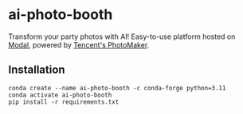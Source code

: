 # ai-photo-booth
Transform your party photos with AI! Easy-to-use platform hosted on [Modal](https://modal.com), powered by [Tencent's PhotoMaker](https://github.com/TencentARC/PhotoMaker). 


## Installation

```
conda create --name ai-photo-booth -c conda-forge python=3.11
conda activate ai-photo-booth
pip install -r requirements.txt
```